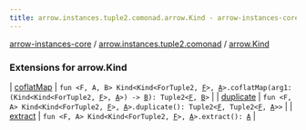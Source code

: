 ```yaml
---
title: arrow.instances.tuple2.comonad.arrow.Kind - arrow-instances-core
---
```


[arrow-instances-core](../../index.html) / [arrow.instances.tuple2.comonad](../index.html) / [arrow.Kind](./index.html)

### Extensions for arrow.Kind

| [coflatMap](coflat-map.html) | `fun <F, A, B> Kind<Kind<ForTuple2, `[`F`](coflat-map.html#F)`>, `[`A`](coflat-map.html#A)`>.coflatMap(arg1: (Kind<Kind<ForTuple2, `[`F`](coflat-map.html#F)`>, `[`A`](coflat-map.html#A)`>) -> `[`B`](coflat-map.html#B)`): Tuple2<`[`F`](coflat-map.html#F)`, `[`B`](coflat-map.html#B)`>` |
| [duplicate](duplicate.html) | `fun <F, A> Kind<Kind<ForTuple2, `[`F`](duplicate.html#F)`>, `[`A`](duplicate.html#A)`>.duplicate(): Tuple2<`[`F`](duplicate.html#F)`, Tuple2<`[`F`](duplicate.html#F)`, `[`A`](duplicate.html#A)`>>` |
| [extract](extract.html) | `fun <F, A> Kind<Kind<ForTuple2, `[`F`](extract.html#F)`>, `[`A`](extract.html#A)`>.extract(): `[`A`](extract.html#A) |

